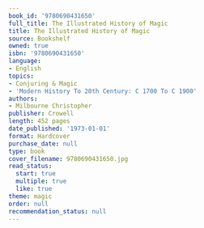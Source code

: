 ```yaml
---
book_id: '9780690431650'
full_title: The Illustrated History of Magic
title: The Illustrated History of Magic
source: Bookshelf
owned: true
isbn: '9780690431650'
language:
- English
topics:
- Conjuring & Magic
- 'Modern History To 20th Century: C 1700 To C 1900'
authors:
- Milbourne Christopher
publisher: Crowell
length: 452 pages
date_published: '1973-01-01'
format: Hardcover
purchase_date: null
type: book
cover_filename: 9780690431650.jpg
read_status:
  start: true
  multiple: true
  like: true
theme: magic
order: null
recommendation_status: null
---
```



